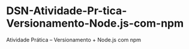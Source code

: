 # DSN-Atividade-Pr-tica-Versionamento-Node.js-com-npm
Atividade Prática – Versionamento + Node.js com npm
